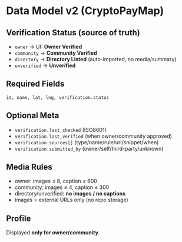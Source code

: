 # Data Model v2 (CryptoPayMap)

## Verification Status (source of truth)
- `owner` → UI: **Owner Verified**
- `community` → **Community Verified**
- `directory` → **Directory Listed** (auto-imported, no media/summary)
- `unverified` → **Unverified**

## Required Fields
`id, name, lat, lng, verification.status`

## Optional Meta
- `verification.last_checked` (ISO8601)
- `verification.last_verified` (when owner/community approved)
- `verification.sources[]` (type/name/rule/url/snippet/when)
- `verification.submitted_by` (owner/self/third-party/unknown)

## Media Rules
- owner: images ≤ 8, caption ≤ 600
- community: images ≤ 4, caption ≤ 300
- directory/unverified: **no images / no captions**
- images = external URLs only (no repo storage)

## Profile
Displayed **only for owner/community**.
